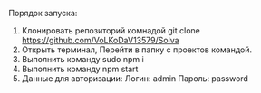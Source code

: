 Порядок запуска:
1) Клонировать репозиторий комнадой git clone https://github.com/VoLKoDaV13579/Solva
2) Открыть терминал, Перейти в папку с проектов командой.
3) Выполнить команду sudo npm i
4) Выполнить команду npm start
5) Данные для авторизации:
   Логин: admin
   Пароль: password
